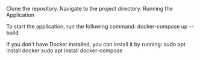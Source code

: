 Clone the repository.
Navigate to the project directory.
Running the Application

To start the application, run the following command:
docker-compose up --build

If you don't have Docker installed, you can install it by running:
sudo apt install docker
sudo apt install docker-compose